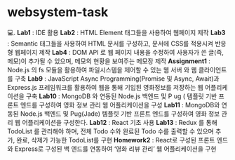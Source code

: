 # websystem-task
💻.
**Lab1** : IDE 활용
**Lab2** : HTML Element 태그들을 사용하여 웹페이지 제작
**Lab3** : Semantic 태그들을 사용하여 HTML 문서를 구성하고, 문서에 CSS를 적용시켜 반응형 웹페이지 제작
**Lab4** : DOM API 로 웹 페이지 내용을 수정하여 사용자가 쓴 글(즉, 메모)이 추가될 수 있으며, 메모의 현황을 보여주는 메모장 제작
**Assignment1** :  Node.js 의 fs 모듈을 활용하여 파일시스템을 제어할 수 있는 웹 서버 와 웹 클라이언트를 구축
**Lab9** : JavaScript Async Programming(Promise 및 Async, Await)과 Express.js 프레임워크를 활용하여 웹을 통해 기입된 영화정보를 저장하는 웹 어플리케이션을 구축
**Lab10** : MongoDB 와 연동된 Node.js 백엔드 및 P ug ( 템플릿 기반 프론트 엔드를 구성하여 영화 정보 관리 웹 어플리케이션을 구성
**Lab11** : MongoDB와 연동된 Node.js 백엔드 및 Pug(Jade) 템플릿 기반 프론트 엔드를 구성하여 영화 정보 관리 웹 어플리케이션을 구성한다.
**Lab12** : React 기초 사용
**Lab13** : Redux 를 통해 TodoList 를 관리해야 하며, 전체 Todo 수와 완료된 Todo 수를 출력할 수 있으며 추가, 완료, 삭제가 가능한 TodoList를 구현
**Homework2** : React로 구성된 프론트 엔드와 Express로 구성된 백 엔드를 연동하여 ‘영화 리뷰 관리’ 웹 어플리케이션을 구현
